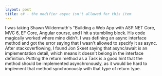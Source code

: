 ```yaml
---
layout: post
title: c# - the modifier async isn't allowed for this item
---
```


I was taking Shawn Wildermuth's "Building a Web App with ASP.NET Core, MVC 6, EF Core, Angular course, and I hit a stumbling block.
His code magically worked where mine didn't. I was defining an async interface method and got the error saying that I wasn't allowed to specify it as async.
After stackoverflowing, I found Jon Skeet saying that async/await is an implementation detail, which means it doesn't belong in the interface definition.
Putting the return method as a Task is a good hint that the method should be implemented asynchronously, as it would be hard to implement that method synchronously with that type of return type.
